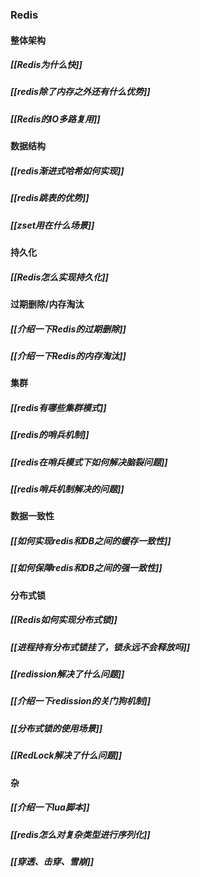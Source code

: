 ### Redis
#### 整体架构
##### [[Redis为什么快]]
##### [[redis除了内存之外还有什么优势]]
##### [[Redis的IO多路复用]]
#### 数据结构
##### [[redis渐进式哈希如何实现]]
##### [[redis跳表的优势]]
##### [[zset用在什么场景]]
#### 持久化
##### [[Redis怎么实现持久化]]
#### 过期删除/内存淘汰
##### [[介绍一下Redis的过期删除]]
##### [[介绍一下Redis的内存淘汰]]
#### 集群
##### [[redis有哪些集群模式]]
##### [[redis的哨兵机制]]
##### [[redis在哨兵模式下如何解决脑裂问题]]
##### [[redis哨兵机制解决的问题]]
#### 数据一致性
##### [[如何实现redis和DB之间的缓存一致性]]
##### [[如何保障redis和DB之间的强一致性]]
#### 分布式锁
##### [[Redis如何实现分布式锁]]
##### [[进程持有分布式锁挂了，锁永远不会释放吗]]
##### [[redission解决了什么问题]]
##### [[介绍一下redission的关门狗机制]]
##### [[分布式锁的使用场景]]
##### [[RedLock解决了什么问题]]
#### 杂
##### [[介绍一下lua脚本]]
##### [[redis怎么对复杂类型进行序列化]]
##### [[穿透、击穿、雪崩]]